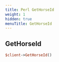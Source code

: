 ```yaml
---
title: Perl GetHorseId
weight: 1
hidden: true
menuTitle: GetHorseId
---
```

## GetHorseId
```perl
$client->GetHorseId()
```